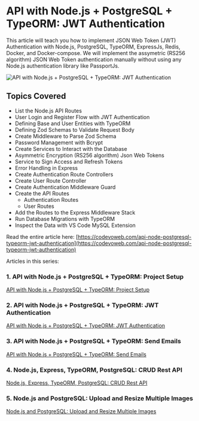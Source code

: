 # API with Node.js + PostgreSQL + TypeORM: JWT Authentication

This article will teach you how to implement JSON Web Token (JWT) Authentication with Node.js, PostgreSQL, TypeORM, ExpressJs, Redis, Docker, and Docker-compose. We will implement the assymetric (RS256 algorithm) JSON Web Token authentication manually without using any Node.js authentication library like PassportJs.

![API with Node.js + PostgreSQL + TypeORM: JWT Authentication](https://codevoweb.com/wp-content/uploads/2022/05/API-with-Node.js-PostgreSQL-TypeORM-JWT-Authentication.webp)

## Topics Covered

- List the Node.js API Routes
- User Login and Register Flow with JWT Authentication
- Defining Base and User Entities with TypeORM
- Defining Zod Schemas to Validate Request Body
- Create Middleware to Parse Zod Schema
- Password Management with Bcrypt
- Create Services to Interact with the Database
- Asymmetric Encryption (RS256 algorithm) Json Web Tokens
- Service to Sign Access and Refresh Tokens
- Error Handling in Express
- Create Authentication Route Controllers
- Create User Route Controller
- Create Authentication Middleware Guard
- Create the API Routes
    - Authentication Routes
    - User Routes
- Add the Routes to the Express Middleware Stack
- Run Database Migrations with TypeORM
- Inspect the Data with VS Code MySQL Extension

Read the entire article here: [https://codevoweb.com/api-node-postgresql-typeorm-jwt-authentication](https://codevoweb.com/api-node-postgresql-typeorm-jwt-authentication)

Articles in this series:

### 1. API with Node.js + PostgreSQL + TypeORM: Project Setup

[API with Node.js + PostgreSQL + TypeORM: Project Setup](https://codevoweb.com/api-node-postgresql-typeorm-project-setup)

### 2. API with Node.js + PostgreSQL + TypeORM: JWT Authentication

[API with Node.js + PostgreSQL + TypeORM: JWT Authentication](https://codevoweb.com/api-node-postgresql-typeorm-jwt-authentication)

### 3. API with Node.js + PostgreSQL + TypeORM: Send Emails

[API with Node.js + PostgreSQL + TypeORM: Send Emails](https://codevoweb.com/api-node-postgresql-typeorm-send-emails)

### 4. Node.js, Express, TypeORM, PostgreSQL: CRUD Rest API

[Node.js, Express, TypeORM, PostgreSQL: CRUD Rest API](https://codevoweb.com/node-express-typeorm-postgresql-rest-api)

### 5. Node.js and PostgreSQL: Upload and Resize Multiple Images

[Node.js and PostgreSQL: Upload and Resize Multiple Images](https://codevoweb.com/node-postgresql-upload-resize-multiple-images)
